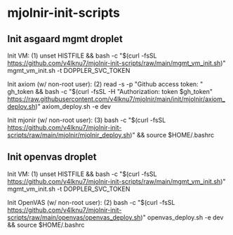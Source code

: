 # mjolnir-init-scripts

## Init asgaard mgmt droplet

Init VM: (1) unset HISTFILE && bash -c "$(curl -fsSL https://github.com/v4lknu7/mjolnir-init-scripts/raw/main/mgmt_vm_init.sh)" mgmt_vm_init.sh -t DOPPLER_SVC_TOKEN

Init axiom (w/ non-root user): (2) read -s -p "Github access token: " gh_token && bash -c "$(curl -fsSL -H "Authorization: token $gh_token" https://raw.githubusercontent.com/v4lknu7/mjolnir/main/init/mjolnir/axiom_deploy.sh)" axiom_deploy.sh -e dev

Init mjonir (w/ non-root user): (3) bash -c "$(curl -fsSL https://github.com/v4lknu7/mjolnir-init-scripts/raw/main/mjolnir/mjolnir_deploy.sh)" && source $HOME/.bashrc

## Init openvas droplet

Init VM: (1) unset HISTFILE && bash -c "$(curl -fsSL https://github.com/v4lknu7/mjolnir-init-scripts/raw/main/mgmt_vm_init.sh)" mgmt_vm_init.sh -t DOPPLER_SVC_TOKEN

Init OpenVAS (w/ non-root user): (2) bash -c "$(curl -fsSL https://github.com/v4lknu7/mjolnir-init-scripts/raw/main/openvas/openvas_deploy.sh)" openvas_deploy.sh -e dev && source $HOME/.bashrc
